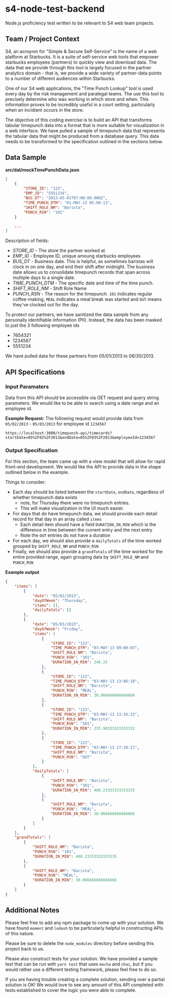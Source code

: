 # s4-node-test-backend

Node.js proficiency test written to be relevant to S4 web team projects.

## Team / Project Context

S4, an acroynm for "Simple & Secure Self-Service" is the name of a web platform at Starbucks. It is a suite of self-service web tools that empower starbucks employees (partners) to quickly view and download data. The data that we provide through this tool is largely focused in the partner analytics domain - that is, we provide a wide variety of partner-data points to a number of different audiences within Starbucks.

One of our S4 web applications, the "Time Punch Lookup" tool is used every day by the risk management and paralegal teams. The use this tool to precisely determine who was working in which store and when. This information proves to be incredibly useful in a court setting, particularly when an incidient occurs in the store.

The objective of this coding exercise is to build an API that transforms tabular timepunch data into a format that is more suitable for visualization in a web interface. We have pulled a sample of timepunch data that represents the tabular data that might be produced from a database query. This data needs to be transformed to the specification outlined in the sections below.

## Data Sample

**src/dal/mockTimePunchData.json**

```json
[
	{
		"STORE_ID": "123",
		"EMP_ID": "5551234",
		"BUS_DT": "2013-05-01T07:00:00.000Z",
		"TIME_PUNCH_DTM": "01-MAY-13 05:00:13",
		"SHIFT_ROLE_NM": "Barista",
		"PUNCH_RSN": "101"
    }

    ...
]
```

Description of fields:

-   _STORE_ID_ - The store the partner worked at
-   _EMP_ID_ - Employee ID, unique amoung starbucks employees
-   _BUS_DT_ - Business date. This is helpful, as sometimes baristas will clock in on one day, and end their shift after midnight. The business date allows us to consolidate timepunch records that span across multiple days to a single date.
-   _TIME_PUNCH_DTM_ - The specific date and time of the time punch.
-   _SHIFT_ROLE_NM_ - Shift Role Name
-   _PUNCH_RSN_ - The reason for the timepunch. `101` indicates regular coffee-making, `MEAL` indicates a meal break was started and `OUT` means they've clocked out for the day.

To protect our partners, we have sanitized the data sample from any personally identifiable information (PII). Instead, the data has been masked to just the 3 following employee ids

-   7654321
-   1234567
-   5551234

We have pulled data for these partners from 05/01/2013 to 06/30/2013.

## API Specifications

### Input Paramaters

Data from this API should be accessible via GET request and query string parameters. We would like to be able to search using a date range and an employee id.

**Example Request:**
The following request would provide data from `05/02/2013` - `05/03/2013` for employee id `1234567`

```
https://localhost:3000/timepunch-api/timecards?startDate=05%2F02%2F2013&endDate=05%2F03%2F2013&employeeId=1234567
```

### Output Specification

For this section, the team came up with a view model that will allow for rapid front-end development. We would like the API to provide data in the shape outlined below in the example.

Things to consider:

-   Each day should be listed between the `startDate`, `endDate`, regardless of whether timepunch data exists
    -   note, for Thursday there were no timepunch entries.
    -   This will make visualization in the UI much easier.
-   For days that _do_ have timepunch data, we should provide each detail record for that day in an array called `items`
    -   Each detail item should have a field `DURATION_IN_MIN` which is the difference in time between the current entry and the next entry
    -   Note the `OUT` entries do not have a duration
-   For each day, we should also provide a `dailyTotals` of the time worked grouped by `SHIFT_ROLE_NM` and `PUNCH_RSN`
-   Finally, we should also provide a `grandTotals` of the time worked for the entire provided range, again grouping data by `SHIFT_ROLE_NM` and `PUNCH_RSN`

**Example output**

```json
{
	"items": [
		{
			"date": "05/02/2013",
			"dayOfWeek": "Thursday",
			"items": [],
			"dailyTotals": []
		},
		{
			"date": "05/03/2013",
			"dayOfWeek": "Friday",
			"items": [
				{
					"STORE_ID": "123",
					"TIME_PUNCH_DTM": "03-MAY-13 09:00:03",
					"SHIFT_ROLE_NM": "Barista",
					"PUNCH_RSN": "101",
					"DURATION_IN_MIN": 246.25
				},
				{
					"STORE_ID": "123",
					"TIME_PUNCH_DTM": "03-MAY-13 13:06:18",
					"SHIFT_ROLE_NM": "Barista",
					"PUNCH_RSN": "MEAL",
					"DURATION_IN_MIN": 30.066666666666666
				},
				{
					"STORE_ID": "123",
					"TIME_PUNCH_DTM": "03-MAY-13 13:36:22",
					"SHIFT_ROLE_NM": "Barista",
					"PUNCH_RSN": "101",
					"DURATION_IN_MIN": 233.98333333333332
				},
				{
					"STORE_ID": "123",
					"TIME_PUNCH_DTM": "03-MAY-13 17:30:21",
					"SHIFT_ROLE_NM": "Barista",
					"PUNCH_RSN": "OUT"
				}
			],
			"dailyTotals": [
				{
					"SHIFT_ROLE_NM": "Barista",
					"PUNCH_RSN": "101",
					"DURATION_IN_MIN": 480.23333333333335
				},
				{
					"SHIFT_ROLE_NM": "Barista",
					"PUNCH_RSN": "MEAL",
					"DURATION_IN_MIN": 30.066666666666666
				}
			]
		}
	],
	"grandTotals": [
		{
			"SHIFT_ROLE_NM": "Barista",
			"PUNCH_RSN": "101",
			"DURATION_IN_MIN": 480.23333333333335
		},
		{
			"SHIFT_ROLE_NM": "Barista",
			"PUNCH_RSN": "MEAL",
			"DURATION_IN_MIN": 30.066666666666666
		}
	]
}
```

## Additional Notes

Please feel free to add any npm package to come up with your solution. We have found `moment` and `lodash` to be particularly helpful in constructing APIs of this nature.

Please be sure to delete the `node_modules` directory before sending this project back to us.

Please also construct tests for your solution. We have provided a sample test that can be run with `yarn test` that uses `mocha` and `chai`, but if you would rather use a different testing framework, please feel free to do so.

If you are having trouble creating a complete solution, sending over a partial solution is OK! We would love to see any amount of this API completed with tests established to cover the logic you were able to complete.
